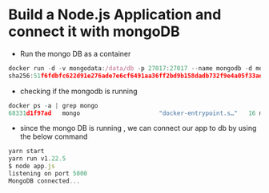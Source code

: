 <h1 id="my-custom-anchor-name">
  Build a Node.js Application and connect it with mongoDB
</h1>

* Run the mongo DB as a container
```javascript
docker run -d -v mongodata:/data/db -p 27017:27017 --name mongodb -d mongo
sha256:51f6fdbfc622d91e276ade7e6cf6491aa36ff2bd9b158dadb732f9e4a05f33ad
```

* checking if the mongodb is running 
```javascript
docker ps -a | grep mongo
68331d1f97ad   mongo                      "docker-entrypoint.s…"   16 minutes ago   Up 16 minutes               0.0.0.0:27017->27017/tcp   mongodb
```

* since the mongo DB is running , we can connect our app to db by using the below command
```javascript
yarn start
yarn run v1.22.5
$ node app.js
listening on port 5000
MongoDB connected...
```

